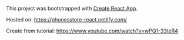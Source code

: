 This project was bootstrapped with [Create React App](https://github.com/facebook/create-react-app).

Hosted on:
https://phonesstore-react.netlify.com/

Create from tutorial:
https://www.youtube.com/watch?v=wPQ1-33teR4
